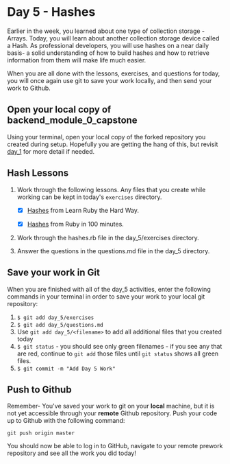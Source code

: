 # Day 5 - Hashes

Earlier in the week, you learned about one type of collection storage - Arrays.  Today, you will learn about another collection storage device called a Hash. As professional developers, you will use hashes on a near daily basis- a solid understanding of how to build hashes and how to retrieve information from them will make life much easier.

When you are all done with the lessons, exercises, and questions for today, you will once again use git to save your work locally, and then send your work to Github.

## Open your local copy of backend_module_0_capstone

Using your terminal, open your local copy of the forked repository you created during setup. Hopefully you are getting the hang of this, but revisit [day_1](../day_1) for more detail if needed.

## Hash Lessons

1. Work through the following lessons. Any files that you create while working can be kept in today's `exercises` directory.

    - [x] [Hashes](https://learnrubythehardway.org/book/ex39.html) from Learn Ruby the Hard Way.

    - [x] [Hashes](http://tutorials.jumpstartlab.com/projects/ruby_in_100_minutes.html#8.-hashes) from Ruby in 100 minutes.

1. Work through the hashes.rb file in the day_5/exercises directory.

1. Answer the questions in the questions.md file in the day_5 directory.

## Save your work in Git

When you are finished with all of the day_5 activities, enter the following commands in your terminal in order to save your work to your local git repository:

1. `$ git add day_5/exercises`
1. `$ git add day_5/questions.md`
1. Use `git add day_5/<filename>` to add all additional files that you created today
1. `$ git status` - you should see only green filenames - if you see any that are red, continue to `git add` those files until `git status` shows all green files.
1. `$ git commit -m "Add Day 5 Work"`

## Push to Github

Remember- You've saved your work to git on your **local** machine, but it is not yet accessible through your **remote** Github repository. Push your code up to Github with the following command:

```
git push origin master
```

You should now be able to log in to GitHub, navigate to your remote prework repository and see all the work you did today!
